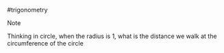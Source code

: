 #trigonometry 
>[!note]
>Thinking in circle, when the radius is 1, what is the distance we walk at the circumference of the circle